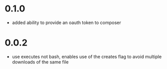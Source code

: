 0.1.0
=====

- added ability to provide an oauth token to composer

0.0.2
=====

- use executes not bash, enables use of the creates flag to avoid multiple downloads of the same file
